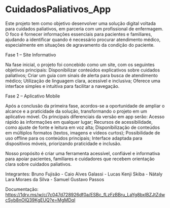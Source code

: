 # CuidadosPaliativos_App


Este projeto tem como objetivo desenvolver uma solução digital voltada para cuidados paliativos, em parceria com um profissional de enfermagem. O foco é fornecer informações essenciais para pacientes e familiares, ajudando a identificar quando é necessário procurar atendimento médico, especialmente em situações de agravamento da condição do paciente.

Fase 1 – Site Informativo

Na fase inicial, o projeto foi concebido como um site, com os seguintes objetivos principais:
Disponibilizar conteúdos explicativos sobre cuidados paliativos;
Criar um guia com sinais de alerta para busca de atendimento médico;
Utilização de linguagem clara, acessível e inclusiva;
Oferece uma interface simples e intuitiva para facilitar a navegação.


Fase 2 – Aplicativo Mobile

Após a conclusão da primeira fase, acordos-se a oportunidade de ampliar o alcance e a praticidade da solução, transformando o projeto em um aplicativo móvel.
Os principais diferenciais da versão em app serão:
Acesso rápido às informações em qualquer lugar;
Recursos de acessibilidade, como ajuste de fonte e leitura em voz alta;
Disponibilização de conteúdos em múltiplos formatos (textos, imagens e vídeos curtos);
Possibilidade de uso offline para os conteúdos principais;
Interface adaptada para dispositivos móveis, priorizando praticidade e inclusão.

Nosso propósito é criar uma ferramenta acessível, confiável e informativa para apoiar pacientes, familiares e cuidadores que recebem orientação clara sobre cuidados paliativos.


Integrantes: Bruno Fujisão - Caio Alves Galassi - Lucas Kenji Skiba - Nátaly Lara Moraes da Silva - Samuel Gustavo Passos


Documentação: https://1drv.ms/w/c/7c047d728926df0a/ESBc_fLzFzBBru_LaYg8bxIBZJtZdwcSyb8nOlQ39KgEUQ?e=MgMDqI

